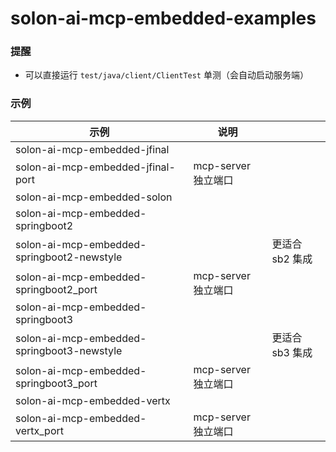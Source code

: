 # solon-ai-mcp-embedded-examples


### 提醒

* 可以直接运行 `test/java/client/ClientTest` 单测（会自动启动服务端）

### 示例



| 示例                                            | 说明              |              |
|-----------------------------------------------|-----------------|--------------|
| solon-ai-mcp-embedded-jfinal                  |                 |              |
| solon-ai-mcp-embedded-jfinal-port             | mcp-server 独立端口 |              |
| solon-ai-mcp-embedded-solon                   |                 |              |
| solon-ai-mcp-embedded-springboot2             |                 |              |
| solon-ai-mcp-embedded-springboot2-newstyle    |                 | 更适合 sb2 集成   |
| solon-ai-mcp-embedded-springboot2_port        | mcp-server 独立端口 |              |
| solon-ai-mcp-embedded-springboot3             |                 |              |
| solon-ai-mcp-embedded-springboot3-newstyle    |                 | 更适合 sb3 集成   |
| solon-ai-mcp-embedded-springboot3_port        | mcp-server 独立端口 |              |
| solon-ai-mcp-embedded-vertx                   |                 |              |
| solon-ai-mcp-embedded-vertx_port              | mcp-server 独立端口 |              |
